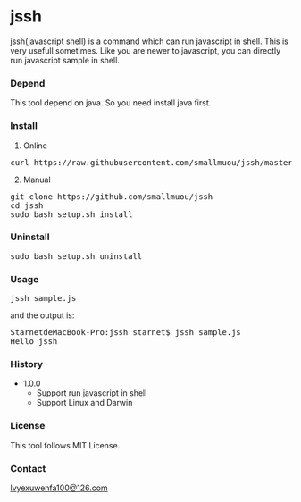 # jssh

jssh(javascript shell) is a command which can run javascript in shell. This is very usefull sometimes. Like you are newer to javascript, you can directly run javascript sample in shell.

### Depend
This tool depend on java. So you need install java first.

### Install
1. Online 
<pre>
curl https://raw.githubusercontent.com/smallmuou/jssh/master/online-install.sh|sudo /bin/bash
</pre>

2. Manual
<pre>
git clone https://github.com/smallmuou/jssh
cd jssh
sudo bash setup.sh install
</pre>

### Uninstall
<pre>
sudo bash setup.sh uninstall
</pre>

### Usage
<pre>
jssh sample.js
</pre>
and the output is:
<pre>
StarnetdeMacBook-Pro:jssh starnet$ jssh sample.js 
Hello jssh
</pre>

### History
* 1.0.0
	* Support run javascript in shell
	* Support Linux and Darwin

### License
This tool follows MIT License.
	
### Contact
lvyexuwenfa100@126.com